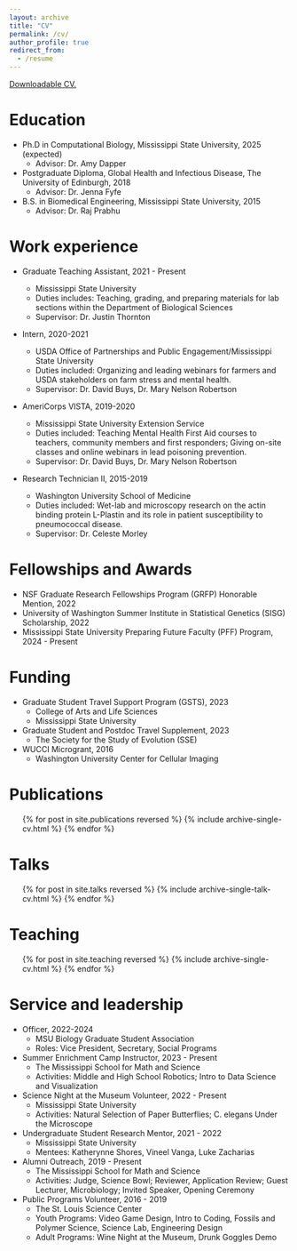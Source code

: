```yaml
---
layout: archive
title: "CV"
permalink: /cv/
author_profile: true
redirect_from:
  - /resume
---
```


<a href="https://github.com/tszaszgreen/tszaszgreen.github.io/blob/b9d6fa8f248f773782ccf0146276f36b3636a6ff/files/tszgreen_online_CV_2025.pdf" target="_blank">Downloadable CV.</a>

Education
======
* Ph.D in Computational Biology, Mississippi State University, 2025 (expected)
  * Advisor: Dr. Amy Dapper 
* Postgraduate Diploma, Global Health and Infectious Disease, The University of Edinburgh, 2018
  * Advisor: Dr. Jenna Fyfe 
* B.S. in Biomedical Engineering, Mississippi State University, 2015
  * Advisor: Dr. Raj Prabhu 

Work experience
======
* Graduate Teaching Assistant, 2021 - Present
  * Mississippi State University
  * Duties includes: Teaching, grading, and preparing materials for lab sections within the Department of Biological Sciences
  * Supervisor: Dr. Justin Thornton

* Intern, 2020-2021
  * USDA Office of Partnerships and Public Engagement/Mississippi State University
  * Duties included: Organizing and leading webinars for farmers and USDA stakeholders on farm stress and mental health. 
  * Supervisor: Dr. David Buys, Dr. Mary Nelson Robertson

* AmeriCorps VISTA, 2019-2020
  * Mississippi State University Extension Service
  * Duties included: Teaching Mental Health First Aid courses to teachers, community members and first responders; Giving on-site classes and online webinars in lead poisoning prevention. 
  * Supervisor: Dr. David Buys, Dr. Mary Nelson Robertson

* Research Technician II, 2015-2019
  * Washington University School of Medicine
  * Duties included: Wet-lab and microscopy research on the actin binding protein L-Plastin and its role in patient susceptibility to pneumococcal disease.  
  * Supervisor: Dr. Celeste Morley
  
Fellowships and Awards
======
* NSF Graduate Research Fellowships Program (GRFP) Honorable Mention, 2022
* University of Washington Summer Institute in Statistical Genetics (SISG) Scholarship, 2022
* Mississippi State University Preparing Future Faculty (PFF) Program, 2024 - Present 

Funding
======
* Graduate Student Travel Support Program (GSTS), 2023
  * College of Arts and Life Sciences
  * Mississippi State University
* Graduate Student and Postdoc Travel Supplement, 2023
  * The Society for the Study of Evolution (SSE)
* WUCCI Microgrant, 2016
  * Washington University Center for Cellular Imaging         

Publications
======
  <ul>{% for post in site.publications reversed %}
    {% include archive-single-cv.html %}
  {% endfor %}</ul>
  
Talks
======
  <ul>{% for post in site.talks reversed %}
    {% include archive-single-talk-cv.html  %}
  {% endfor %}</ul>
  
Teaching
======
  <ul>{% for post in site.teaching reversed %}
    {% include archive-single-cv.html %}
  {% endfor %}</ul>
  
Service and leadership
======
* Officer, 2022-2024
  * MSU Biology Graduate Student Association
  * Roles: Vice President, Secretary, Social Programs 
* Summer Enrichment Camp Instructor, 2023 - Present
  * The Mississippi School for Math and Science
  * Activities: Middle and High School Robotics; Intro to Data Science and Visualization
* Science Night at the Museum Volunteer, 2022 - Present
  * Mississippi State University
  * Activities: Natural Selection of Paper Butterflies; C. elegans Under the Microscope
* Undergraduate Student Research Mentor, 2021 - 2022
  * Mississippi State University
  * Mentees: Katherynne Shores, Vineel Vanga, Luke Zacharias
* Alumni Outreach, 2019 - Present
  * The Mississippi School for Math and Science
  * Activities: Judge, Science Bowl; Reviewer, Application Review; Guest Lecturer, Microbiology; Invited Speaker, Opening Ceremony 
* Public Programs Volunteer, 2016 - 2019
  * The St. Louis Science Center
  * Youth Programs: Video Game Design, Intro to Coding, Fossils and Polymer Science, Science Lab, Engineering Design
  * Adult Programs: Wine Night at the Museum, Drunk Goggles Demo
